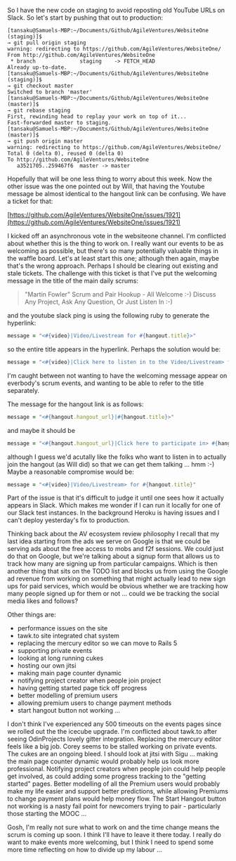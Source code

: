 So I have the new code on staging to avoid reposting old YouTube URLs on Slack. So let's start by pushing that out to production:

```
[tansaku@Samuels-MBP:~/Documents/Github/AgileVentures/WebsiteOne (staging)]$ 
→ git pull origin staging
warning: redirecting to https://github.com/AgileVentures/WebsiteOne/
From http://github.com/AgileVentures/WebsiteOne
 * branch              staging    -> FETCH_HEAD
Already up-to-date.
[tansaku@Samuels-MBP:~/Documents/Github/AgileVentures/WebsiteOne (staging)]$ 
→ git checkout master
Switched to branch 'master'
[tansaku@Samuels-MBP:~/Documents/Github/AgileVentures/WebsiteOne (master)]$ 
→ git rebase staging
First, rewinding head to replay your work on top of it...
Fast-forwarded master to staging.
[tansaku@Samuels-MBP:~/Documents/Github/AgileVentures/WebsiteOne (master)]$ 
→ git push origin master
warning: redirecting to https://github.com/AgileVentures/WebsiteOne/
Total 0 (delta 0), reused 0 (delta 0)
To http://github.com/AgileVentures/WebsiteOne
   a3521705..259467f6  master -> master
```

Hopefully that will be one less thing to worry about this week.  Now the other issue was the one pointed out by Will, that having the Youtube message be almost identical to the hangout link can be confusing.  We have a ticket for that:

[https://github.com/AgileVentures/WebsiteOne/issues/1921](https://github.com/AgileVentures/WebsiteOne/issues/1921)

I kicked off an asynchronous vote in the websiteone channel.  I'm conflicted about whether this is the thing to work on.  I really want our events to be as welcoming as possible, but there's so many potentially valuable things in the waffle board.  Let's at least start this one; although then again, maybe that's the wrong approach.  Perhaps I should be clearing out existing and stale tickets.  The challenge with this ticket is that I've put the welcoming message in the title of the main daily scrums:

> "Martin Fowler" Scrum and Pair Hookup - All Welcome :-) Discuss Any Project, Ask Any Question, Or Just Listen In :-)

and the youtube slack ping is using the following ruby to generate the hyperlink:

```rb
message = "<#{video}|Video/Livestream for #{hangout.title}>"
```
so the entire title appears in the hyperlink.  Perhaps the solution would be:

```rb
message = "<#{video}|Click here to listen in to the Video/Livestream> for #{hangout.title}"
```
I'm caught between not wanting to have the welcoming message appear on everbody's scrum events, and wanting to be able to refer to the title separately.  

The message for the hangout link is as follows:

```rb
message = "<#{hangout.hangout_url}|#{hangout.title}>"
```

and maybe it should be 

```rb
message = "<#{hangout.hangout_url}|Click here to participate in> #{hangout.title}"
```

although I guess we'd acutally like the folks who want to listen in to actually join the hangout (as Will did) so that we can get them talking ... hmm :-)  Maybe a reasonable compromise would be:

```rb
message = "<#{video}|Video/Livestream> for #{hangout.title}"
```

Part of the issue is that it's difficult to judge it until one sees how it actually appears in Slack.  Which makes me wonder if I can run it locally for one of our Slack test instances.  In the background Heroku is having issues and I can't deploy yesterday's fix to production.

Thinking back about the AV ecosystem review philosophy I recall that my last idea starting from the ads we serve on Google is that we could be serving ads about the free access to mobs and f2f sessions.  We could just do that on Google, but we're talking about a signup form that allows us to track how many are signing up from particular campaigns.  Which is then another thing that sits on the TODO list and blocks us from using the Google ad revenue from working on something that might actually lead to new sign ups for paid services, which would be obvious whether we are tracking how many people signed up for them or not ... could we be tracking the social media likes and follows?

Other things are:

* performance issues on the site
* tawk.to site integrated chat system
* replacing the mercury editor so we can move to Rails 5
* supporting private events
* looking at long running cukes
* hosting our own jitsi
* making main page counter dynamic
* notifying project creator when people join project
* having getting started page tick off progress
* better modelling of premium users
* allowing premium users to change payment methods
* start hangout button not working ...

I don't think I've experienced any 500 timeouts on the events pages since we rolled out the the icecube upgrade.  I'm conflicted about tawk.to after seeing OdinProjects lovely gitter integration.  Replacing the mercury editor feels like a big job.  Corey seems to be stalled working on private events.  The cukes are an ongoing bleed.  I should look at jitsi with Sigu ... making the main page counter dynamic would probably help us look more professional.  Notifying project creators when people join could help people get involved, as could adding some progress tracking to the "getting started" pages.  Better modelling of all the Premium users would probably make my life easier and support better predictions, while allowing Premiums to change payment plans would help money flow.  The Start Hangout button not working is a nasty fail point for newcomers trying to pair - particularly those starting the MOOC ...

Gosh, I'm really not sure what to work on and the time change means the scrum is coming up soon.  I think I'll have to leave it there today.  I really do want to make events more welcoming, but I think I need to spend some more time reflecting on how to divide up my labour ...
